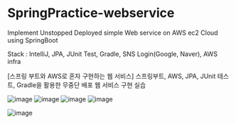 # SpringPractice-webservice

Implement Unstopped Deployed simple Web service on AWS ec2 Cloud using SpringBoot

Stack : IntelliJ, JPA, JUnit Test, Gradle, SNS Login(Google, Naver), AWS infra

[스프링 부트와 AWS로 혼자 구현하는 웹 서비스]
스프링부트, AWS, JPA, JUnit 테스트, Gradle을 활용한 무중단 배포 웹 서비스 구현 실습

![image](https://user-images.githubusercontent.com/52997401/128632576-2b657565-46f4-4760-bb4e-c137fa05d75a.png)
![image](https://user-images.githubusercontent.com/52997401/128632673-5e4c009b-1b9a-4f0f-a9ae-34a30481d3a6.png)
![image](https://user-images.githubusercontent.com/52997401/134811244-446b5ea0-51fe-482e-8072-3b49a28b0d4a.png)
![image](https://user-images.githubusercontent.com/52997401/134811528-72a4dee7-81db-4b42-beb8-6b088a771268.png)



![image](https://user-images.githubusercontent.com/52997401/128632600-f67b807c-d82f-4f2b-9f67-1a3cea528a51.png)
